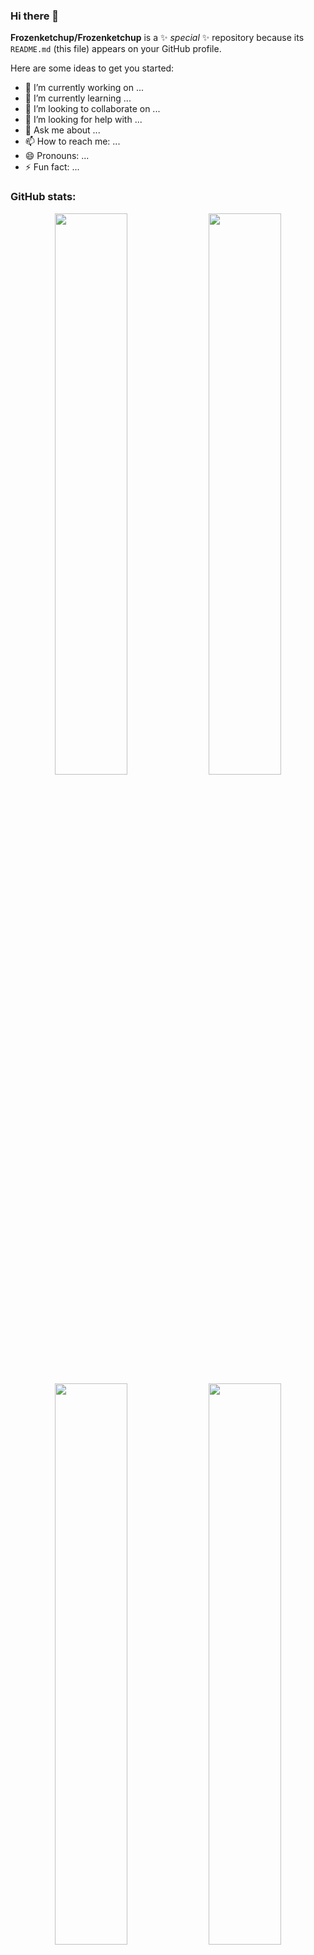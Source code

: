 ### Hi there 👋

**Frozenketchup/Frozenketchup** is a ✨ _special_ ✨ repository because its `README.md` (this file) appears on your GitHub profile.

Here are some ideas to get you started:

- 🔭 I’m currently working on ...
- 🌱 I’m currently learning ...
- 👯 I’m looking to collaborate on ...
- 🤔 I’m looking for help with ...
- 💬 Ask me about ...
- 📫 How to reach me: ...
- 😄 Pronouns: ...
- ⚡ Fun fact: ...

### GitHub stats:

<p align="center">
  <img width="48%" src="https://github-readme-stats.vercel.app/api?username=frozenketchup&show_icons=true&include_all_commits=true&theme=react" />
  <img width="48%" src="https://github-readme-streak-stats.herokuapp.com/?user=frozenketchup&theme=react" />  
  <img width="48%" align="center" src="https://github-readme-stats.vercel.app/api/top-langs/?username=frozenketchup&theme=react" />
  <img width="48%" align="center" src="https://github-readme-stats.vercel.app/api/top-langs/?username=frozenketchup&show_icons=true&title_color=fff&icon_color=79ff97&text_color=9f9f9f&bg_color=151515&layout=compact&langs_count=8" />
  
</p>
